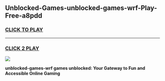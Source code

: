 
## Unblocked-Games-unblocked-games-wrf-Play-Free-a8pdd
<h3>
<a href="https://premium76.site?title=unblocked-games-wrf&ref=23A">CLICK TO PLAY</a></h3>
<hr>

<h3>
<a href="https://premium76.site?title=unblocked-games-wrf&ref=23A">CLICK 2 PLAY</a>
  
</h3>

<a href="https://premium76.site?title=unblocked-games-wrf&ref=23A"><img src="https://clearcache.store/games.png"></a>


**unblocked-games-wrf games unblocked: Your Gateway to Fun and Accessible Online Gaming**
